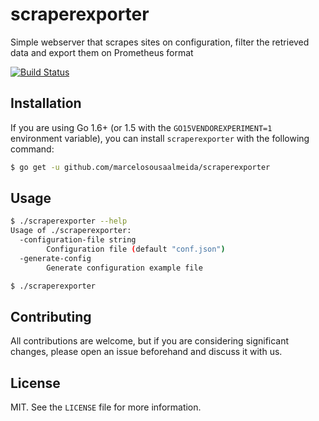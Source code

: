 # scraperexporter

Simple webserver that scrapes sites on configuration, filter the retrieved data and export them on Prometheus format

[![Build Status](https://travis-ci.org/marcelosousaalmeida/scraperexporter.svg?branch=master)](https://travis-ci.org/marcelosousaalmeida/scraperexporter)

## Installation

If you are using Go 1.6+ (or 1.5 with the `GO15VENDOREXPERIMENT=1` environment variable), you can install `scraperexporter` with the following command:

```bash
$ go get -u github.com/marcelosousaalmeida/scraperexporter
```

## Usage

```bash
$ ./scraperexporter --help
Usage of ./scraperexporter:
  -configuration-file string
    	Configuration file (default "conf.json")
  -generate-config
    	Generate configuration example file

$ ./scraperexporter
```
## Contributing

All contributions are welcome, but if you are considering significant changes, please open an issue beforehand and discuss it with us.

## License

MIT. See the `LICENSE` file for more information.
